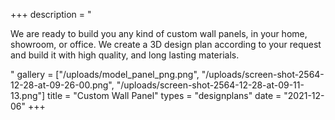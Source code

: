 +++
description = "<p>We are ready to build you any kind of custom wall panels, in your home, showroom, or office. We create a 3D design plan according to your request and build it with high quality, and long lasting materials.</p>"
gallery = ["/uploads/model_panel_png.png", "/uploads/screen-shot-2564-12-28-at-09-26-00.png", "/uploads/screen-shot-2564-12-28-at-09-11-13.png"]
title = "Custom Wall Panel"
types = "designplans"
date = "2021-12-06"
+++
